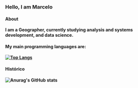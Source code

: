 ### Hello, I am Marcelo
<b> 
  
  #### About

  I am a Geographer, currently studying analysis and systems development, and data science.
  
  #### My main programming languages are:
  
 [![Top Langs](https://github-readme-stats.vercel.app/api/top-langs/?username=marcelorigoto1)](https://github.com/anuraghazra/github-readme-stats)

  #### Histórico 

  ![Anurag's GitHub stats](https://github-readme-stats.vercel.app/api?username=marcelorigoto1&theme=default&show_icons=true)

</b>

